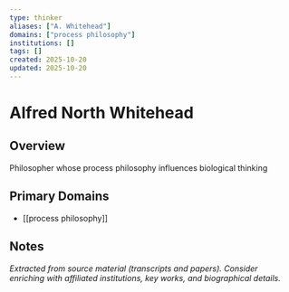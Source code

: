 ```yaml
---
type: thinker
aliases: ["A. Whitehead"]
domains: ["process philosophy"]
institutions: []
tags: []
created: 2025-10-20
updated: 2025-10-20
---
```


# Alfred North Whitehead

## Overview

Philosopher whose process philosophy influences biological thinking

## Primary Domains

- [[process philosophy]]

## Notes

*Extracted from source material (transcripts and papers). Consider enriching with affiliated institutions, key works, and biographical details.*
